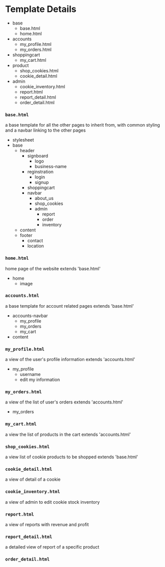# Template Details


- base
    - base.html
    - home.html
- accounts
    - my_profile.html
    - my_orders.html
- shoppingcart
    - my_cart.html
- product
    - shop_cookies.html
    - cookie_detail.html
- admin
    - cookie_inventory.html
    - report.html
    - report_detail.html
    - order_detail.html






### `base.html`
a base template for all the other pages to inherit from, with common styling and a navbar linking to the other pages
- stylesheet
- base
    - header
        - signboard
            - logo
            - business-name
        - reginstration
            - login
            - signup
        - shoppingcart
        - navbar
            - about_us
            - shop_cookies
            - admin
                - report
                - order
                - inventory
    - content
    - footer
        - contact
        - location

### `home.html`
home page of the website
extends 'base.html'
- home
    - image


### `accounts.html`
a base template for account related pages
extends 'base.html'
- accounts-navbar
    - my_profile
    - my_orders
    - my_cart
- content

### `my_profile.html`
a view of the user's profile information
extends 'accounts.html'
- my_profile
    - username
    - edit my information

### `my_orders.html`
a view of the list of user's orders
extends 'accounts.html'
- my_orders


### `my_cart.html`
a view the list of products in the cart
extends 'accounts.html'


### `shop_cookies.html`
a view list of cookie products to be shopped
extends 'base.html'


### `cookie_detail.html`
a view of detail of a cookie


### `cookie_inventory.html`
a view of admin to edit cookie stock inventory


### `report.html`
a view of reports with revenue and profit


### `report_detail.html`
a detailed view of report of a specific product


### `order_detail.html`

